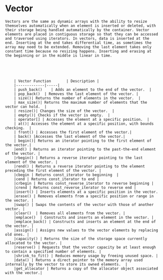 # Vector

    Vectors are the same as dynamic arrays with the ability to resize themselves automatically when an element is inserted or deleted, with their storage being handled automatically by the container. Vector elements are placed in contiguous storage so that they can be accessed and traversed using iterators. In vectors, data is inserted at the end. Inserting at the end takes differential time, as sometimes the array may need to be extended. Removing the last element takes only constant time because no resizing happens. Inserting and erasing at the beginning or in the middle is linear in time.





        | Vector Function       | Description |
        |-------------|-----|
        | push_back()    | Adds an element to the end of the vector.  | 
        | pop_back()  | Removes the last element of the vector. |
        | size()| Returns the number of elements in the vector.  | 
        | max_size()| Returns the maximum number of elements that the vector can hold.  | 
        | resize()| Changes the size of the vector.  | 
        | empty()| Checks if the vector is empty.  | 
        | operator[] | Accesses the element at a specific position.  | 
        | at()| Accesses the element at a specific position, with bounds checking.  | 
        | front() | Accesses the first element of the vector.|
        | back() |Accesses the last element of the vector.|
        | begin()| Returns an iterator pointing to the first element of the vector.|
        |end() | Returns an iterator pointing to the past-the-end element of the vector. |
        |rbegin() | Returns a reverse iterator pointing to the last element of the vector. |
        |rend() | Returns a reverse iterator pointing to the element preceding the first element of the vector. |
        |cbegin | Returns const_iterator to beginning  |
        |cend | Returns const_iterator to end | 
        |crbegin | Returns const_reverse_iterator to reverse beginning |
        |crend | Returns const_reverse_iterator to reverse end |
        |insert() | Inserts elements at a specific position in the vector.
        |erase() | Removes elements from a specific position or range in the vector. |
        |swap() | Swaps the contents of the vector with those of another vector. |
        |clear()  | Removes all elements from the vector. |
        |emplace()  | Constructs and inserts an element in the vector. |
        |emplace_back() | Constructs and inserts an element at the end of the vector. |
        |assign() | Assigns new values to the vector elements by replacing old ones. |
        |capacity() | Returns the size of the storage space currently allocated to the vector. |
        |reserve() | Requests that the vector capacity be at least enough to contain a specified number of elements. |
        |shrink_to_fit() | Reduces memory usage by freeing unused space. |
        |data() | Returns a direct pointer to the memory array used internally by the vector to store its owned elements.  |
        |get_allocator | Returns a copy of the allocator object associated with the vector.|